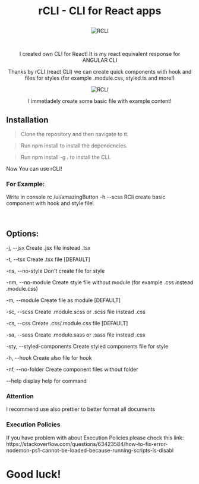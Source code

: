 # <p align="center">rCLI -  CLI for React apps<p>

<p align="center"> <img src="https://github.com/Piotrko64/rCLI-own_CLI_for_React_apps/assets/77500425/a15eaa56-822f-4e0a-bea6-677d582e5744" title="RCLI" alt="RCLI"/></p>
<br>

<p align="center"> I created own CLI for React! It is my react equivalent response for ANGULAR CLI </p>
<p align="center"> Thanks by rCLI (react CLI) we can create quick components with hook and files for styles (for example .module.css, styled.ts and more!)</p>

<p align="center"> <img src="https://github.com/Piotrko64/rCLI-own_CLI_for_React_apps/assets/77500425/fa252993-61c1-4962-97c1-3581332d6829" title="RCLI" alt="RCLI"/></p>

<p align="center"> I immetiadely create some basic file with example content! </p>

## Installation

> Clone the repository and then navigate to it.

> Run npm install to install the dependencies.

> Run npm install -g . to install the CLI.

Now You can use rCLI!

### For Example:

Write in console rc /ui/amazingButton -h --scss
RCli create basic component with hook and style file!

<br>

## Options:

-j, --jsx Create .jsx file instead .tsx

-t, --tsx Create .tsx file [DEFAULT]

-ns, --no-style Don't create file for style

-nm, --no-module Create style file without module (for example .css instead .module.css)

-m, --module Create file as module [DEFAULT]

-sc, --scss Create .module.scss or .scss file instead .css

-cs, --css Create .css/.module.css file [DEFAULT]

-sa, --sass Create .module.sass or .sass file instead .css

-sty, --styled-components Create styled components file for style

-h, --hook Create also file for hook

-nf, --no-folder Create component files without folder

--help display help for command

### Attention

I recommend use also prettier to better format all documents

### Execution Policies
<p> If you have problem with about Execution Policies please check this link:
https://stackoverflow.com/questions/63423584/how-to-fix-error-nodemon-ps1-cannot-be-loaded-because-running-scripts-is-disabl
</p>

# Good luck!
